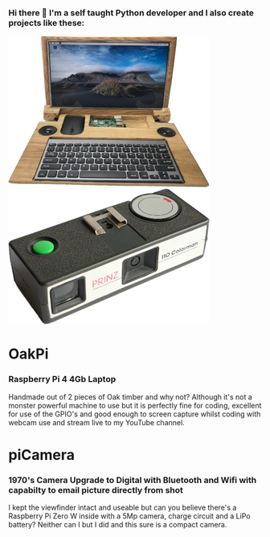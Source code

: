 ### Hi there 👋 I'm a self taught Python developer and I also create projects like these:
![OakPi Laptop](OakPi400.png)![1970's Camera Upgrade to Digital with Bluetooth and Wifi with capabilty to email picture directly from shot](piCamera400.png)
# OakPi
### Raspberry Pi 4 4Gb Laptop
Handmade out of 2 pieces of Oak timber and why not? Although it's not a monster powerful machine to use but it is perfectly fine for coding, excellent for use of the GPIO's and good enough to screen capture whilst coding with webcam use and stream live to my YouTube channel.

# piCamera
### 1970's Camera Upgrade to Digital with Bluetooth and Wifi with capabilty to email picture directly from shot
I kept the viewfinder intact and useable but can you believe there's a Raspberry Pi Zero W inside with a 5Mp camera, charge circuit and a LiPo battery?
Neither can I but I did and this sure is a compact camera.
<!--
**RasPiPkr/RasPiPkr** is a ✨ _special_ ✨ repository because its `README.md` (this file) appears on your GitHub profile.

Here are some ideas to get you started:

- 🔭 I’m currently working on ...
- 🌱 I’m currently learning ...
- 👯 I’m looking to collaborate on ...
- 🤔 I’m looking for help with ...
- 💬 Ask me about ...
- 📫 How to reach me: ...
- 😄 Pronouns: ...
- ⚡ Fun fact: ...
-->
